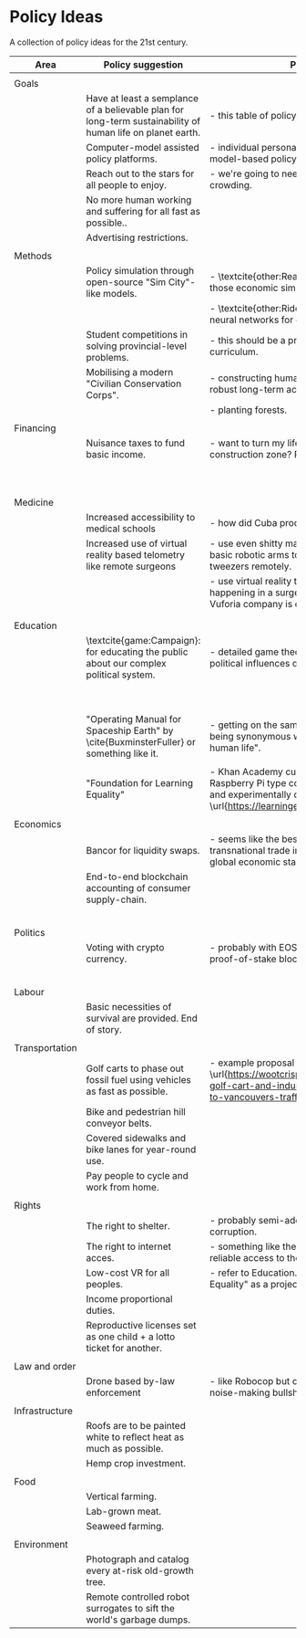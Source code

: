 # Policy Ideas  
A collection of policy ideas for the 21st century.  

| Area           | Policy suggestion                                                                                           | Policy details                                                                                                                                                            | Empirical support                                                         | Other notes                                                                                                                                                                              |
|----------------|-------------------------------------------------------------------------------------------------------------|---------------------------------------------------------------------------------------------------------------------------------------------------------------------------|---------------------------------------------------------------------------|------------------------------------------------------------------------------------------------------------------------------------------------------------------------------------------|
|                |                                                                                                             |                                                                                                                                                                           |                                                                           |                                                                                                                                                                                          |
| Goals          |                                                                                                             |                                                                                                                                                                           |                                                                           |                                                                                                                                                                                          |
|                | Have at least a semplance of a believable plan for long-term sustainability of human life on planet earth. | - this table of policy ideas.                                                                                                                                             |                                                                           |                                                                                                                                                                                          |
|                | Computer-model assisted policy platforms.                                                                   | - individual personalities must give away to model-based policy proposals.                                                                                                |                                                                           |                                                                                                                                                                                          |
|                | Reach out to the stars for all people to enjoy.                                                             | - we're going to need to go to space due to over-crowding.                                                                                                                |                                                                           |                                                                                                                                                                                          |
|                | No more human working and suffering for all fast as possible..                                              |                                                                                                                                                                           |                                                                           |                                                                                                                                                                                          |
|                | Advertising restrictions.                                                                                   |                                                                                                                                                                           |                                                                           |                                                                                                                                                                                          |
|                |                                                                                                             |                                                                                                                                                                           |                                                                           |                                                                                                                                                                                          |
| Methods        |                                                                                                             |                                                                                                                                                                           |                                                                           |                                                                                                                                                                                          |
|                | Policy simulation through open-source "Sim City"-like models.                                               | - \textcite{other:ReadingTheNewsEpisode6}" on those economic simulations.                                                                                                 | - \url{https://blog.salesforceairesearch.com/the-ai-economist/}           | - \url{https://www.youtube.com/watch?v=nCMTTB3MKuw}                                                                                                                                      |
|                |                                                                                                             | - \textcite{other:RidealongsEarle2029} on fractal neural networks for open-source "Metropolis".                                                                           | - \url{https://arxiv.org/abs/2002.03896}                                   | - \url{https://savingforecast.com}                                                                                                                                                       |
|                | Student competitions in solving provincial-level problems.                                                  | - this should be a practical part of any school curriculum.                                                                                                              |                                                                           | - connected with \textcite{area:Education}.                                                                                                                                              |
|                | Mobilising a modern "Civilian Conservation Corps".                                                          | - constructing human resettlement zones with robust long-term accounting for climate change.                                                                              | - success of depression era New Deal CCC.                                 | - url{https://vimeo.com/150192017}                                                                                                                                                       |
|                |                                                                                                             | - planting forests.                                                                                                                                                       |                                                                           |                                                                                                                                                                                          |
|                |                                                                                                             |                                                                                                                                                                           |                                                                           |                                                                                                                                                                                          |
| Financing      |                                                                                                             |                                                                                                                                                                           |                                                                           |                                                                                                                                                                                          |
|                | Nuisance taxes to fund basic income.                                                                        | - want to turn my life into a 5 year long construction zone? Pay me, idiot.                                                                                               | - "positive tariffs" in "The Green Economy" by \cite{Jacobs1993}.         | - \url{https://www.youtube.com/playlist?list=PLh9Uewtj3bwlGhG7rFy0D4fM8x7gpnFhf}                                                                                                         |
|                |                                                                                                             |                                                                                                                                                                           | - evidence of what goes on: \textcite{<other:PlaylistIrritiatingNoises>}. |                                                                                                                                                                                          |
|                |                                                                                                             |                                                                                                                                                                           |                                                                           |                                                                                                                                                                                          |
|                |                                                                                                             |                                                                                                                                                                           |                                                                           |                                                                                                                                                                                          |
| Medicine       |                                                                                                             |                                                                                                                                                                           |                                                                           |                                                                                                                                                                                          |
|                | Increased accessibility to medical schools                                                                  | - how did Cuba produce so many doctors?                                                                                                                                   | - Cuba's results.                                                         | - connected with \textcite{area:Education}.                                                                                                                                              |
|                | Increased use of virtual reality based telometry like remote surgeons                                       | - use even shitty machine learning systems and basic robotic arms to operate a scalpel and tweezers remotely.                                                             | - popularity of VR anatomy tours.                                         |- \url{https://developer.vuforia.com/}                                                                                                                                                                                         |
|                |                                                                                                             | - use virtual reality to visualize wtf is actually happening in a surgery, similar to the way that Vuforia company is developing.                                         | - literal research papers on the topic.                                   |                                                                                                                                                     |
|                |                                                                                                             |                                                                                                                                                                           |                                                                           |                                                                                                                                                                                          |
|                |                                                                                                             |                                                                                                                                                                           |                                                                           |                                                                                                                                                                                          |
| Education      |                                                                                                             |                                                                                                                                                                           |                                                                           |                                                                                                                                                                                          |
|                | \textcite{game:Campaign}:  for educating the public about our complex political system.                     | - detailed game theoretic models of realistic political influences dressed up as fun.                                                                                     | - the RAND corporation and war gaming.                                    | - \url{https://github.com/jordanbCS/Campaign}.                                                                                                                                           |
|                |                                                                                                             |                                                                                                                                                                           | - specific international multilateral relations in general.               |                                                                                                                                                                                          |
|                |                                                                                                             |                                                                                                                                                                           |                                                                           |                                                                                                                                                                                          |
|                | "Operating Manual for Spaceship Earth" by \cite{BuxminsterFuller} or something like it.                     | - getting on the same page with something like this being synonymous with "continued existence of human life".                                                            |                                                                           |                                                                                                                                                                                          |
|                |                                                                                                             |                                                                                                                                                                           |                                                                           |                                                                                                                                                                                          |
|                | "Foundation for Learning Equality"                                                                          | - Khan Academy curriculum daisy chained with Raspberry Pi type computers for internet access and experimentally optimized: \url{https://learningequality.org/}            | - popularity in developing countries and the prison system etc…           |                                                                                                                                                                                          |
|                |                                                                                                             |                                                                                                                                                                           |                                                                           |                                                                                                                                                                                          |
| Economics      |                                                                                                             |                                                                                                                                                                           |                                                                           |                                                                                                                                                                                          |
|                | Bancor for liquidity swaps.                                                                                 | - seems like the best candidate for mitigating transnational trade imbalances in the service of global economic stability.                                                |                                                                           | - \url{https://bancor.network}                                                                                                                                                           |
|                | End-to-end blockchain accounting of consumer supply-chain.                                                  |                                                                                                                                                                           |                                                                           |                                                                                                                                                                                          |
|                |                                                                                                             |                                                                                                                                                                           |                                                                           | - \url{https://www.youtube.com/watch?v=_XdVjBOb04Y}                                                                                                                                      |
|                |                                                                                                             |                                                                                                                                                                           |                                                                           |                                                                                                                                                                                          |
| Politics       |                                                                                                             |                                                                                                                                                                           |                                                                           |                                                                                                                                                                                          |
|                | Voting with crypto currency.                                                                                | - probably with EOS as most tested delegated-proof-of-stake blockchain.                                                                                                   | - sustained extistence for about five years now.                          | - \url{https://eos.io/}                                                                                                                                                                  |
|                |                                                                                                             |                                                                                                                                                                           |                                                                           | - \url{https://votecoin.com}                                                                                                                                                             |
|                |                                                                                                             |                                                                                                                                                                           |                                                                           |                                                                                                                                                                                          |
| Labour         |                                                                                                             |                                                                                                                                                                           |                                                                           |                                                                                                                                                                                          |
|                | Basic necessities of survival are provided. End of story.                                                  |                                                                                                                                                                           |                                                                           |                                                                                                                                                                                          |
|                |                                                                                                             |                                                                                                                                                                           |                                                                           |                                                                                                                                                                                          |
| Transportation |                                                                                                             |                                                                                                                                                                           |                                                                           |                                                                                                                                                                                          |
|                | Golf carts to phase out fossil fuel using vehicles as fast as possible.                                     | - example proposal for Vancouver, BC: \url{https://wootcrisp.com/policy/2022/03/03/the-golf-cart-and-industrial-conveyor-belt-solution-to-vancouvers-traffic-congestion/} | - Isla Holbox, Mexico.                                                    | - \url{https://www.vice.com/en/article/y3vny5/glorified-electric-golf-carts-for-all}                                                                                                     |
|                | Bike and pedestrian hill conveyor belts.                                                                    |                                                                                                                                                                           | - \url{reddit.com/r/carfree}                                              | - url{https://www.washingtonpost.com/lifestyle/travel/isla-holbox-a-mexican-island-that-retains-its-distinct-small-town-vibe/2019/02/21/341bf150-3170-11e9-8ad3-9a5b113ecd3c_story.html} |
|                | Covered sidewalks and bike lanes for year-round use.                                                        |                                                                                                                                                                           | - Trundheim, Norway.                                                      | - \url{https://www.reddit.com/r/Damnthatsinteresting/comments/qmt13o/in_south_korea_the_solar_panels_in_the_middle_of/}                                                                  |
|                | Pay people to cycle and work from home.                                                                     |                                                                                                                                                                           |                                                                           | - url{https://www.vancouverisawesome.com/opinion/opinion-limit-post-covid-19-traffic-paying-people-to-cycle-instead-drive-2338791}                                                       |
|                |                                                                                                             |                                                                                                                                                                           |                                                                           |                                                                                                                                                                                          |
| Rights         |                                                                                                             |                                                                                                                                                                           |                                                                           |                                                                                                                                                                                          |
|                | The right to shelter.                                                                                       | - probably semi-addressable by seizing assets of corruption.                                                                                                              |                                                                           |                                                                                                                                                                                          |
|                | The right to internet acces.                                                                                | - something like the half the world does not have reliable access to the internet.                                                                                        |                                                                           |                                                                                                                                                                                          |
|                | Low-cost VR for all peoples.                                                                                | - refer to Education."Foundation for Learning Equality" as a project template.                                                                                            |                                                                           |                                                                                                                                                                                          |
|                | Income proportional duties.                                                                                 |                                                                                                                                                                           | - Finalnd's graded speeding ticket system for example.                    |                                                                                                                                                                                          |
|                | Reproductive licenses set as one child + a lotto ticket for another.                                        |                                                                                                                                                                           |                                                                           |                                                                                                                                                                                          |
|                |                                                                                                             |                                                                                                                                                                           |                                                                           |                                                                                                                                                                                          |
| Law and order  |                                                                                                             |                                                                                                                                                                           |                                                                           |                                                                                                                                                                                          |
|                | Drone based by-law enforcement                                                                              | - like Robocop but coming for your chimneys and noise-making bullshit.                                                                                                    |                                                                           |                                                                                                                                                                                          |
|                |                                                                                                             |                                                                                                                                                                           |                                                                           |                                                                                                                                                                                          |
| Infrastructure |                                                                                                             |                                                                                                                                                                           |                                                                           |                                                                                                                                                                                          |
|                | Roofs are to be painted white to reflect heat as much as possible.                                          |                                                                                                                                                                           |                                                                           | - \url{https://www.smithsonianmag.com/innovation/ultra-white-paint-may-someday-replace-air-conditioning-180977560/}                                                                      |
|                | Hemp crop investment.                                                                                       |                                                                                                                                                                           |                                                                           |                                                                                                                                                                                          |
|                |                                                                                                             |                                                                                                                                                                           |                                                                           |                                                                                                                                                                                          |
| Food           |                                                                                                             |                                                                                                                                                                           |                                                                           |                                                                                                                                                                                          |
|                | Vertical farming.                                                                                           |                                                                                                                                                                           |                                                                           |                                                                                                                                                                                          |
|                | Lab-grown meat.                                                                                             |                                                                                                                                                                           |                                                                           |                                                                                                                                                                                          |
|                | Seaweed farming.                                                                                            |                                                                                                                                                                           |                                                                           | - \url{https://www.frontiersin.org/articles/10.3389/fmars.2017.00100/full}                                                                                                               |
|                |                                                                                                             |                                                                                                                                                                           |                                                                           |                                                                                                                                                                                          |
| Environment    |                                                                                                             |                                                                                                                                                                           |                                                                           |                                                                                                                                                                                          |
|                | Photograph and catalog every at-risk old-growth tree.                                                       |                                                                                                                                                                           |                                                                           |                                                                                                                                                                                          |
|                | Remote controlled robot surrogates to sift the world's garbage dumps.                                       |                                                                                                                                                                           |                                                                           |                                                                                                                                                                                          |
